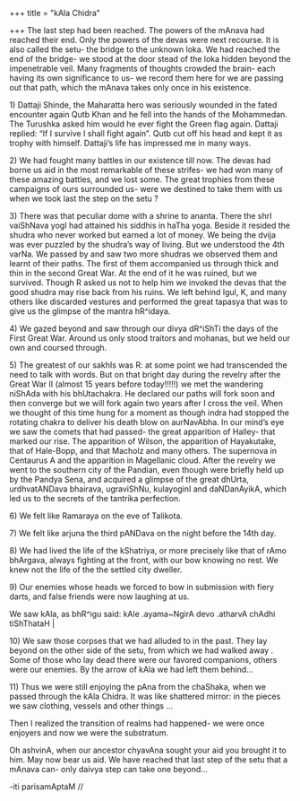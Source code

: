 +++
title = "kAla Chidra"

+++
The last step had been reached. The powers of the mAnava had reached
their end. Only the powers of the devas were next recourse. It is also
called the setu- the bridge to the unknown loka. We had reached the end
of the bridge- we stood at the door stead of the loka hidden beyond the
impenetrable veil. Many fragments of thoughts crowded the brain- each
having its own significance to us- we record them here for we are
passing out that path, which the mAnava takes only once in his
existence.

1\) Dattaji Shinde, the Maharatta hero was seriously wounded in the
fated encounter again Qutb Khan and he fell into the hands of the
Mohammedan. The Turushka asked him would he ever fight the Green flag
again. Dattaji replied: “If I survive I shall fight again”. Qutb cut off
his head and kept it as trophy with himself. Dattaji’s life has
impressed me in many ways.

2\) We had fought many battles in our existence till now. The devas had
borne us aid in the most remarkable of these strifes- we had won many of
these amazing battles, and we lost some. The great trophies from these
campaigns of ours surrounded us- were we destined to take them with us
when we took last the step on the setu ?

3\) There was that peculiar dome with a shrine to ananta. There the shrI
vaiShNava yogI had attained his siddhis in haTha yoga. Beside it resided
the shudra who never worked but earned a lot of money. We being the
dvija was ever puzzled by the shudra’s way of living. But we understood
the 4th varNa. We passed by and saw two more shudras we observed them
and learnt of their paths. The first of them accompanied us through
thick and thin in the second Great War. At the end of it he was ruined,
but we survived. Though R asked us not to help him we invoked the devas
that the good shudra may rise back from his ruins. We left behind Igul,
K, and many others like discarded vestures and performed the great
tapasya that was to give us the glimpse of the mantra hR^idaya.

4\) We gazed beyond and saw through our divya dR^iShTi the days of the
First Great War. Around us only stood traitors and mohanas, but we held
our own and coursed through.

5\) The greatest of our sakhIs was R: at some point we had transcended
the need to talk with words. But on that bright day during the revelry
after the Great War II (almost 15 years before today\!\!\!\!\!) we met
the wandering niShAda with his bhUtachakra. He declared our paths will
fork soon and then converge but we will fork again two years after I
cross the veil. When we thought of this time hung for a moment as though
indra had stopped the rotating chakra to deliver his death blow on
aurNavAbha. In our mind’s eye we saw the comets that had passed- the
great apparition of Halley- that marked our rise. The apparition of
Wilson, the apparition of Hayakutake, that of Hale-Bopp, and that
Macholz and many others. The supernova in Centaurus A and the apparition
in Magellanic cloud. After the revelry we went to the southern city of
the Pandian, even though were briefly held up by the Pandya Sena, and
acquired a glimpse of the great dhUrta, urdhvatANDava bhairava,
ugraviShNu, kulayoginI and daNDanAyikA, which led us to the secrets of
the tantrika perfection.

6\) We felt like Ramaraya on the eve of Talikota.

7\) We felt like arjuna the third pANDava on the night before the 14th
day.

8\) We had lived the life of the kShatriya, or more precisely like that
of rAmo bhArgava, always fighting at the front, with our bow knowing no
rest. We knew not the life of the the settled city dweller.

9\) Our enemies whose heads we forced to bow in submission with fiery
darts, and false friends were now laughing at us.

We saw kAla, as bhR^igu said: kAle .ayama\~NgirA devo .atharvA chAdhi
tiShThataH |

10\) We saw those corpses that we had alluded to in the past. They lay
beyond on the other side of the setu, from which we had walked away .
Some of those who lay dead there were our favored companions, others
were our enemies. By the arrow of kAla we had left them behind…

11\) Thus we were still enjoying the pAna from the chaShaka, when we
passed through the kAla Chidra. It was like shattered mirror: in the
pieces we saw clothing, vessels and other things …

Then I realized the transition of realms had happened- we were once
enjoyers and now we were the substratum.

Oh ashvinA, when our ancestor chyavAna sought your aid you brought it to
him. May now bear us aid. We have reached that last step of the setu
that a mAnava can- only daivya step can take one beyond…

\-iti parisamAptaM //
